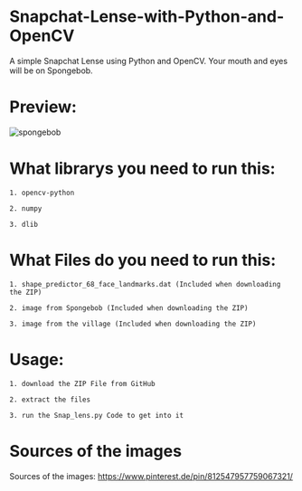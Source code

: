 # Snapchat-Lense-with-Python-and-OpenCV
A simple Snapchat Lense using Python and OpenCV. Your mouth and eyes will be on Spongebob.

# Preview:

![spongebob](https://user-images.githubusercontent.com/85356627/122244334-17e9a780-cec5-11eb-8e66-2945d5a1c0b8.PNG)


# What librarys you need to run this:
    1. opencv-python
    
    2. numpy
    
    3. dlib
 
 # What Files do you need to run this:
    1. shape_predictor_68_face_landmarks.dat (Included when downloading the ZIP)
    
    2. image from Spongebob (Included when downloading the ZIP)
    
    3. image from the village (Included when downloading the ZIP)
    
# Usage:
    1. download the ZIP File from GitHub
    
    2. extract the files
    
    3. run the Snap_lens.py Code to get into it








# Sources of the images
Sources of the images: https://www.pinterest.de/pin/812547957759067321/



